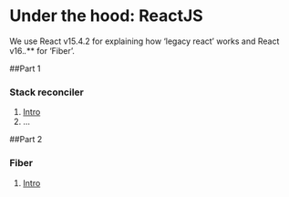 # Under the hood: ReactJS

We use React v15.4.2 for explaining how ‘legacy react’ works and React v16.*.*** for ‘Fiber’.

##Part 1
### Stack reconciler
1. [Intro](./part-1/book/Intro.md)
1. ...


##Part 2
### Fiber
1. [Intro](./part-2/book/Intro.md)
